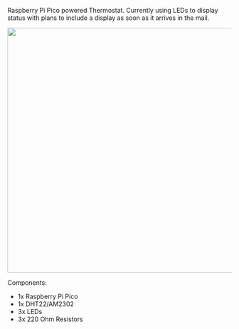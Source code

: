 Raspberry Pi Pico powered Thermostat. Currently using LEDs to display status with plans to include a display as soon as it arrives in the mail.

<img src="images/overhead.png" width="550">

Components:
- 1x Raspberry Pi Pico
- 1x DHT22/AM2302
- 3x LEDs
- 3x 220 Ohm Resistors



